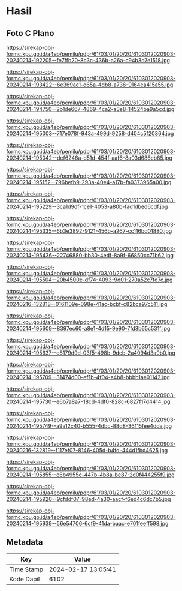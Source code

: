 # Hasil

## Foto C Plano

https://sirekap-obj-formc.kpu.go.id/a4eb/pemilu/pdpr/61/03/01/20/20/6103012020903-20240214-192205--fe7ffb20-8c3c-436b-a26a-c94b3d7e1518.jpg

https://sirekap-obj-formc.kpu.go.id/a4eb/pemilu/pdpr/61/03/01/20/20/6103012020903-20240214-193422--6e369ac1-d65a-4db8-a736-9164ea415a55.jpg

https://sirekap-obj-formc.kpu.go.id/a4eb/pemilu/pdpr/61/03/01/20/20/6103012020903-20240214-194750--2b1de667-4869-4ca2-a3e8-14524ba9a5cd.jpg

https://sirekap-obj-formc.kpu.go.id/a4eb/pemilu/pdpr/61/03/01/20/20/6103012020903-20240214-195003--717e078f-943a-499d-9258-d404c5f20364.jpg

https://sirekap-obj-formc.kpu.go.id/a4eb/pemilu/pdpr/61/03/01/20/20/6103012020903-20240214-195042--def6246a-d51d-454f-aaf6-8a03d686cb85.jpg

https://sirekap-obj-formc.kpu.go.id/a4eb/pemilu/pdpr/61/03/01/20/20/6103012020903-20240214-195152--796befb9-293a-40e4-a17b-fa0373965a00.jpg

https://sirekap-obj-formc.kpu.go.id/a4eb/pemilu/pdpr/61/03/01/20/20/6103012020903-20240214-195229--3ca1d9df-1ce1-4053-a80b-fad1dbed6cdf.jpg

https://sirekap-obj-formc.kpu.go.id/a4eb/pemilu/pdpr/61/03/01/20/20/6103012020903-20240214-195335--6b3e3892-9121-456b-a267-cc116bd01880.jpg

https://sirekap-obj-formc.kpu.go.id/a4eb/pemilu/pdpr/61/03/01/20/20/6103012020903-20240214-195436--22746880-bb30-4edf-8a9f-66850cc71b62.jpg

https://sirekap-obj-formc.kpu.go.id/a4eb/pemilu/pdpr/61/03/01/20/20/6103012020903-20240214-195504--20b4500e-df74-4093-9d01-270a52c7fd7c.jpg

https://sirekap-obj-formc.kpu.go.id/a4eb/pemilu/pdpr/61/03/01/20/20/6103012020903-20240216-132818--0161109e-098e-41ac-bcbf-c82bca97c511.jpg

https://sirekap-obj-formc.kpu.go.id/a4eb/pemilu/pdpr/61/03/01/20/20/6103012020903-20240214-195609--8397ec60-a8e1-4d15-9e90-7fd3b65c531f.jpg

https://sirekap-obj-formc.kpu.go.id/a4eb/pemilu/pdpr/61/03/01/20/20/6103012020903-20240214-195637--e8179d9d-03f5-498b-9deb-2a4094d3a0b0.jpg

https://sirekap-obj-formc.kpu.go.id/a4eb/pemilu/pdpr/61/03/01/20/20/6103012020903-20240214-195709--31474d00-ef1b-4f04-a4b8-bbbb1ae01142.jpg

https://sirekap-obj-formc.kpu.go.id/a4eb/pemilu/pdpr/61/03/01/20/20/6103012020903-20240214-195730--e6b7a8a7-18cd-4df0-828c-6827f17d4414.jpg

https://sirekap-obj-formc.kpu.go.id/a4eb/pemilu/pdpr/61/03/01/20/20/6103012020903-20240214-195749--a9a12c40-b555-4dbc-88d8-36115fee4dda.jpg

https://sirekap-obj-formc.kpu.go.id/a4eb/pemilu/pdpr/61/03/01/20/20/6103012020903-20240216-132819--f117ef07-8146-405d-b4fd-444d1fbd4625.jpg

https://sirekap-obj-formc.kpu.go.id/a4eb/pemilu/pdpr/61/03/01/20/20/6103012020903-20240214-195855--c6b4955c-447b-4b8a-be87-2d0f444255f9.jpg

https://sirekap-obj-formc.kpu.go.id/a4eb/pemilu/pdpr/61/03/01/20/20/6103012020903-20240214-195920--9cfddf07-98ed-4a30-aacf-f6ed4c6dc7b5.jpg

https://sirekap-obj-formc.kpu.go.id/a4eb/pemilu/pdpr/61/03/01/20/20/6103012020903-20240214-195939--56e54706-6cf9-41da-baac-e701feeff598.jpg


## Metadata

| Key        | Value               |
| ---------- | ------------------- |
| Time Stamp | 2024-02-17 13:05:41 |
| Kode Dapil | 6102                |



